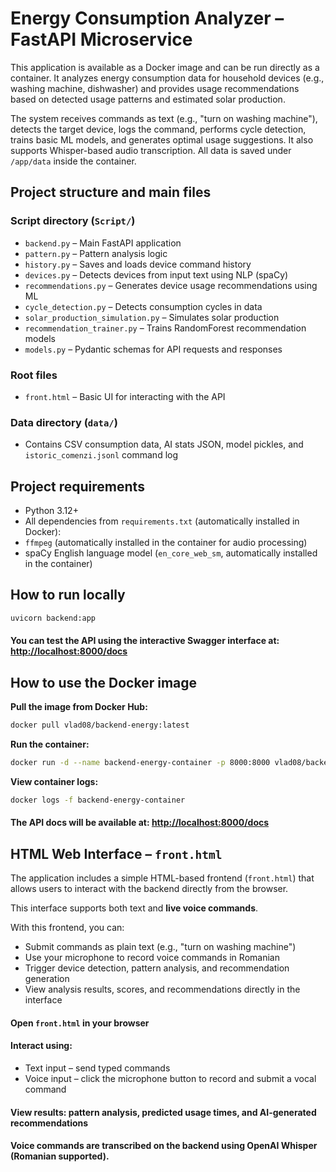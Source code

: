 # Energy Consumption Analyzer – FastAPI Microservice


This application is available as a Docker image and can be run directly as a container. It analyzes energy consumption data for household devices (e.g., washing machine, dishwasher) and provides usage recommendations based on detected usage patterns and estimated solar production.

The system receives commands as text (e.g., "turn on washing machine"), detects the target device, logs the command, performs cycle detection, trains basic ML models, and generates optimal usage suggestions. It also supports Whisper-based audio transcription. All data is saved under `/app/data` inside the container.


## Project structure and main files

### Script directory (`Script/`)
- `backend.py` – Main FastAPI application
- `pattern.py` – Pattern analysis logic
- `history.py` – Saves and loads device command history
- `devices.py` – Detects devices from input text using NLP (spaCy)
- `recommendations.py` – Generates device usage recommendations using ML
- `cycle_detection.py` – Detects consumption cycles in data
- `solar_production_simulation.py` – Simulates solar production
- `recommendation_trainer.py` – Trains RandomForest recommendation models
- `models.py` – Pydantic schemas for API requests and responses

### Root files
- `front.html` – Basic UI for interacting with the API

### Data directory (`data/`)
- Contains CSV consumption data, AI stats JSON, model pickles, and `istoric_comenzi.jsonl` command log

## Project requirements

- Python 3.12+
- All dependencies from `requirements.txt` (automatically installed in Docker):
- `ffmpeg` (automatically installed in the container for audio processing)
- spaCy English language model (`en_core_web_sm`, automatically installed in the container)

## How to run locally

```sh
uvicorn backend:app
```

#### You can test the API using the interactive Swagger interface at: [http://localhost:8000/docs](http://localhost:8000/docs)

## How to use the Docker image

**Pull the image from Docker Hub:**
```sh
docker pull vlad08/backend-energy:latest
```

**Run the container:**
```sh
docker run -d --name backend-energy-container -p 8000:8000 vlad08/backend-energy:latest
```

**View container logs:**
```sh
docker logs -f backend-energy-container
```

#### The API docs will be available at: [http://localhost:8000/docs](http://localhost:8000/docs)

## HTML Web Interface – `front.html`

The application includes a simple HTML-based frontend (`front.html`) that allows users to interact with the backend directly from the browser.

This interface supports both text and **live voice commands**.

With this frontend, you can:

  - Submit commands as plain text (e.g., "turn on washing machine")
- Use your microphone to record voice commands in Romanian
- Trigger device detection, pattern analysis, and recommendation generation
- View analysis results, scores, and recommendations directly in the interface

#### Open `front.html` in your browser

#### Interact using:
   - Text input – send typed commands
   - Voice input – click the microphone button to record and submit a vocal command

#### View results: pattern analysis, predicted usage times, and AI-generated recommendations

#### Voice commands are transcribed on the backend using OpenAI Whisper (Romanian supported).
